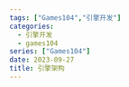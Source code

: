 ```yaml
---
tags: ["Games104","引擎开发"]
categories:
  - 引擎开发
  - games104
series: ["Games104"]
date: 2023-09-27
title: 引擎架构 
---
```


